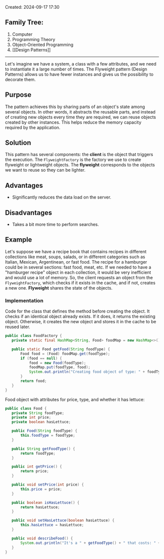 Created: 2024-09-17 17:30
## Family Tree:
1. Computer
2. Programming Theory
3. Object-Oriented Programming
4. [[Design Patterns]]
-- -
Let's imagine we have a system, a class with a few attributes, and we need to instantiate it a large number of times. The Flyweight pattern (Design Patterns) allows us to have fewer instances and gives us the possibility to decorate them.
## Purpose
The pattern achieves this by sharing parts of an object's state among several objects. In other words, it abstracts the reusable parts, and instead of creating new objects every time they are required, we can reuse objects created by other instances. This helps reduce the memory capacity required by the application.
## Solution
This pattern has several components: the **client** is the object that triggers the execution. The `FlyweightFactory` is the factory we use to create flyweight or lightweight objects. The **flyweight** corresponds to the objects we want to reuse so they can be lighter.
## Advantages
- Significantly reduces the data load on the server.
## Disadvantages
- Takes a bit more time to perform searches.
## Example
Let's suppose we have a recipe book that contains recipes in different collections like meat, soups, salads, or in different categories such as Italian, Mexican, Argentinean, or fast food.
The recipe for a hamburger could be in several sections: fast food, meat, etc. If we needed to have a "hamburger recipe" object in each collection, it would be very inefficient and would use a lot of memory.
So, the client requests an object from the `FlyweightFactory`, which checks if it exists in the cache, and if not, creates a new one. **Flyweight** shares the state of the objects.
### Implementation
Code for the class that defines the method before creating the object. It checks if an identical object already exists. If it does, it returns the existing object. Otherwise, it creates the new object and stores it in the cache to be reused later.
```java
public class FoodFactory {
   private static final HashMap<String, Food> foodMap = new HashMap<>();

   public static Food getFood(String foodType) {
       Food food = (Food) foodMap.get(foodType);
       if (food == null) {
           food = new Food(foodType);
           foodMap.put(foodType, food);
           System.out.println("Creating food object of type: " + foodType);
       }
       return food;
   }
}
```
Food object with attributes for price, type, and whether it has lettuce:
```java
public class Food {
   private String foodType;
   private int price;
   private boolean hasLettuce;

   public Food(String foodType) {
       this.foodType = foodType;
   }

   public String getFoodType() {
       return foodType;
   }

   public int getPrice() {
       return price;
   }

   public void setPrice(int price) {
       this.price = price;
   }

   public boolean isHasLettuce() {
       return hasLettuce;
   }

   public void setHasLettuce(boolean hasLettuce) {
       this.hasLettuce = hasLettuce;
   }

   public void describeFood() { 
       System.out.println("It's a " + getFoodType() + " that costs: " + getPrice());
   }
}
```